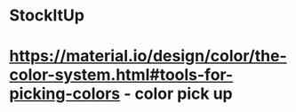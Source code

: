 # StockItUp
# https://material.io/design/color/the-color-system.html#tools-for-picking-colors - color pick up